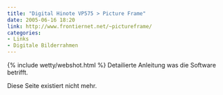 ```yaml
---
title: "Digital Hinote VP575 > Picture Frame"
date: 2005-06-16 18:20
link: http://www.frontiernet.net/~pictureframe/
categories: 
- Links
- Digitale Bilderrahmen
---
```

{% include wetty/webshot.html %} Detailierte Anleitung was die Software betrifft.

Diese Seite existiert nicht mehr.